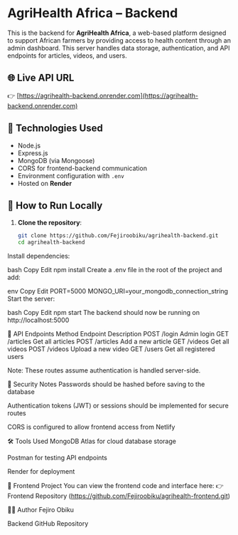 # AgriHealth Africa – Backend

This is the backend for **AgriHealth Africa**, a web-based platform designed to support African farmers by providing access to health content through an admin dashboard. This server handles data storage, authentication, and API endpoints for articles, videos, and users.

## 🌐 Live API URL

👉 [https://agrihealth-backend.onrender.com](https://agrihealth-backend.onrender.com)

## 🧰 Technologies Used

- Node.js
- Express.js
- MongoDB (via Mongoose)
- CORS for frontend-backend communication
- Environment configuration with `.env`
- Hosted on **Render**

## 🚀 How to Run Locally

1. **Clone the repository**:
   ```bash
   git clone https://github.com/Fejiroobiku/agrihealth-backend.git
   cd agrihealth-backend
Install dependencies:

bash
Copy
Edit
npm install
Create a .env file in the root of the project and add:

env
Copy
Edit
PORT=5000
MONGO_URI=your_mongodb_connection_string
Start the server:

bash
Copy
Edit
npm start
The backend should now be running on http://localhost:5000

📡 API Endpoints
Method	Endpoint	Description
POST	/login	Admin login
GET	/articles	Get all articles
POST	/articles	Add a new article
GET	/videos	Get all videos
POST	/videos	Upload a new video
GET	/users	Get all registered users

Note: These routes assume authentication is handled server-side.

🔐 Security Notes
Passwords should be hashed before saving to the database

Authentication tokens (JWT) or sessions should be implemented for secure routes

CORS is configured to allow frontend access from Netlify

🛠️ Tools Used
MongoDB Atlas for cloud database storage

Postman for testing API endpoints

Render for deployment

🔗 Frontend Project
You can view the frontend code and interface here:
👉 Frontend Repository
(https://github.com/Fejiroobiku/agrihealth-frontend.git)

🙋‍♂️ Author
Fejiro Obiku

Backend GitHub Repository
